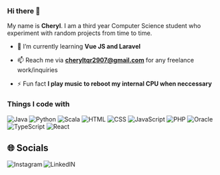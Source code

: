 ### Hi there 👋
My name is **Cheryl**. I am a third year Computer Science student who experiment with random projects from time to time.

- 🌱 I’m currently learning **Vue JS and Laravel**

- 📫 Reach me via **cheryltqr2907@gmail.com** for any freelance work/inquiries

- ⚡ Fun fact **I play music to reboot my internal CPU when neccessary**
  
<h3>Things I code with</h3>
<p>
  <img alt="Java" src="https://img.shields.io/badge/Java-gold?style=flat-square" /> 
  <img alt="Python" src="https://img.shields.io/badge/python-yellow?style=flat-square&logo=python&logoColor=white" /> 
  <img alt="Scala" src="https://img.shields.io/badge/Scala-red?style=flat-square&logo=scala" /> 
  <img alt="HTML" src="https://img.shields.io/badge/HTML5-orange?style=flat-square&logo=html5&logoColor=white" /> 
  <img alt="CSS" src="https://img.shields.io/badge/CSS3-brown?style=flat-square&logo=CSS3" /> 
  <img alt="JavaScript" src="https://img.shields.io/badge/JavaScript-gray?style=flat-square&logo=javascript" /> 
  <img alt="PHP" src="https://img.shields.io/badge/PHP-purple?style=flat-square&logo=php&logoColor=white" /> 
  <img alt="Oracle" src="https://img.shields.io/badge/oracle-indigo?style=flat-square&logo=oracle" /> 
  <img alt="TypeScript" src="https://img.shields.io/badge/TypeScript-blue?style=flat-square&logo=typescript&logoColor=white" /> 
  <img alt="React" src="https://img.shields.io/badge/React-black?style=flat-square&logo=react" />
  
</p>

## 🌐 Socials
<a href="https://www.instagram.com/chxryl.02/">
  <img align="left" alt="Instagram" src="https://img.shields.io/badge/Instagram-E4405F?style=for-the-badge&logo=instagram&logoColor=white" />
</a>
<a href="https://www.linkedin.com/in/cheryl-toh-5854a51b3/">
  <img align="left" alt="LinkedIN" src="https://img.shields.io/badge/LinkedIn-0077B5?style=for-the-badge&logo=linkedin&logoColor=white" />
</a>


